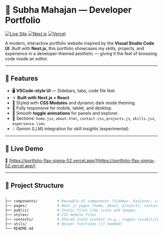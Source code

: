 # 💼 Subha Mahajan — Developer Portfolio

[![Live Site](https://img.shields.io/badge/Live-Demo-blue?style=for-the-badge)](https://portfolio-flax-sigma-52.vercel.app/)
[![Next.js](https://img.shields.io/badge/Next.js-13+-black?style=for-the-badge&logo=next.js)](https://nextjs.org/)
[![Vercel](https://img.shields.io/badge/Hosted%20on-Vercel-black?style=for-the-badge&logo=vercel)](https://vercel.com/)

A modern, interactive portfolio website inspired by the **Visual Studio Code UI**. Built with **Next.js**, this portfolio showcases my skills, projects, and experience in a developer-themed aesthetic — giving it the feel of browsing code inside an editor.

---

## 🧠 Features

- 🖥️ **VSCode-style UI** — Sidebars, tabs, code file feel.
- ⚛️ **Built with Next.js + React**.
- 🎨 Styled with **CSS Modules** and dynamic dark mode theming.
- 🧭 Fully responsive for mobile, tablet, and desktop.
- 🔄 Smooth **toggle animations** for panels and explorer.
- 💼 Sections: `home.jsx`, `about.html`, `contact.css`, `projects.js`, `skills.jsx`, `experience.lims`
- 💡 Gemini (LLM) integration for skill insights (experimental).

---

## 🚀 Live Demo

🔗 [https://portfolio-flax-sigma-52.vercel.app/](https://portfolio-flax-sigma-52.vercel.app/)

---

## 📁 Project Structure

```bash
.
├── components/         # Reusable UI components (Sidebar, Explorer, Layout, etc.)
├── pages/              # Next.js pages (home, about, projects, contact, etc.)
├── public/             # Static files like icons and images
├── styles/             # CSS module files
├── contexts/           # Shared state context (e.g., toggle visibility)
├── utils/              # Helper functions (if needed)
└── README.md

